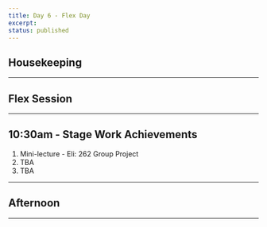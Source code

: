 ```yaml
---
title: Day 6 - Flex Day
excerpt: 
status: published
---
```


## Housekeeping

---

## Flex Session

---

## 10:30am - Stage Work Achievements
1. Mini-lecture - Eli: 262 Group Project
2. TBA
3. TBA

---

## Afternoon

---